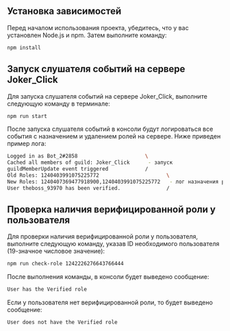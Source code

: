 ## Установка зависимостей

Перед началом использования проекта, убедитесь, что у вас установлен Node.js и npm. Затем выполните команду:

```bash
npm install
```

## Запуск слушателя событий на сервере Joker_Click

Для запуска слушателя событий на сервере Joker_Click, выполните следующую команду в терминале:

```bash
npm run start
```

После запуска слушателя событий в консоли будут логироваться все события с назначением и удалением ролей на сервере. Ниже приведен пример лога:

```bash
Logged in as Bot_2#2858                      \ 
Cached all members of guild: Joker_Click      - запуск
guildMemberUpdate event triggered            /
Old Roles: 1240403991075225772                      \
New Roles: 1240407369477918900,1240403991075225772   - лог назначения роли пользователю после прохождения верификации
User theboss_93970 has been verified.               /
```

## Проверка наличия верифицированной роли у пользователя

Для проверки наличия верифицированной роли у пользователя, выполните следующую команду, указав ID необходимого пользователя (19-значное числовое значение):

```bash
npm run check-role 1242226276643766444
```

После выполнения команды, в консоли будет выведено сообщение:

```bash
User has the Verified role
```   
Если у пользователя нет верифицированной роли, то будет выведено сообщение:

```bash
User does not have the Verified role
```